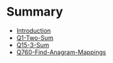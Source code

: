 # Summary

* [Introduction](README.md)
* [Q1-Two-Sum](q1-two-sum.md)
* [Q15-3-Sum](q15-3-sum.md)
* [Q760-Find-Anagram-Mappings](q760-find-anagram-mappings.md)

